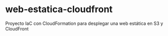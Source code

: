 # web-estatica-cloudfront
Proyecto IaC con CloudFormation para desplegar una web estática en S3 y CloudFront
